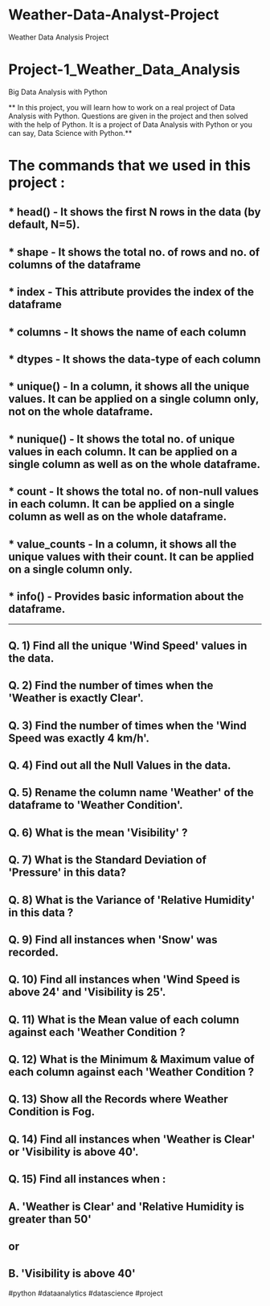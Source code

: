 # Weather-Data-Analyst-Project
Weather Data Analysis Project
# Project-1_Weather_Data_Analysis
Big Data Analysis with Python

** In this project, you will learn how to work on a real project of Data Analysis with Python. Questions are given in the project and then solved with the help of Python. It is a project of Data Analysis with Python or you can say, Data Science with Python.**

# The commands that we used in this project :

## * head() - It shows the first N rows in the data (by default, N=5).
## * shape - It shows the total no. of rows and no. of columns of the dataframe
## * index - This attribute provides the index of the dataframe
## * columns - It shows the name of each column
## * dtypes - It shows the data-type of each column
## * unique() - In a column, it shows all the unique values. It can be applied on a single column only, not on the whole dataframe.
## * nunique() - It shows the total no. of unique values in each column. It can be applied on a single column as well as on the whole dataframe.
## * count - It shows the total no. of non-null values in each column. It can be applied on a single column as well as on the whole dataframe.
## * value_counts - In a column, it shows all the unique values with their count. It can be applied on a single column only.
## * info() - Provides basic information about the dataframe.

--------------------------------------------

## Q. 1)  Find all the unique 'Wind Speed' values in the data.

## Q. 2) Find the number of times when the 'Weather is exactly Clear'.

## Q. 3) Find the number of times when the 'Wind Speed was exactly 4 km/h'.

## Q. 4) Find out all the Null Values in the data.

## Q. 5) Rename the column name 'Weather' of the dataframe to 'Weather Condition'.

## Q. 6) What is the mean 'Visibility' ?

## Q. 7) What is the Standard Deviation of 'Pressure'  in this data?

## Q. 8) What is the Variance of 'Relative Humidity' in this data ?

## Q. 9) Find all instances when 'Snow' was recorded.

## Q. 10) Find all instances when 'Wind Speed is above 24' and 'Visibility is 25'.

## Q. 11) What is the Mean value of each column against each 'Weather Condition ?

## Q. 12) What is the Minimum & Maximum value of each column against each 'Weather Condition ?

## Q. 13) Show all the Records where Weather Condition is Fog.

## Q. 14) Find all instances when 'Weather is Clear' or 'Visibility is above 40'.

## Q. 15) Find all instances when :
##  A. 'Weather is Clear' and 'Relative Humidity is greater than 50'
## or
## B. 'Visibility is above 40'

#python #dataanalytics #datascience #project
